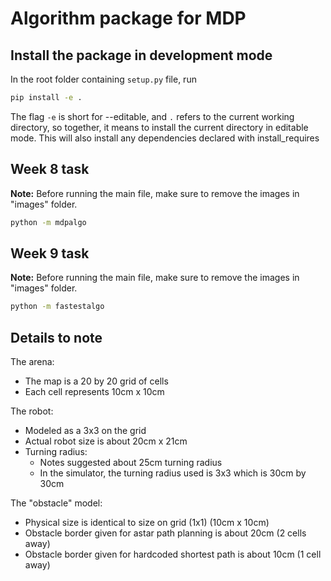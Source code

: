 # Algorithm package for MDP

## Install the package in development mode

In the root folder containing `setup.py` file, run

```sh
pip install -e .
```

The flag `-e` is short for --editable, and `.`  refers to the current working
directory, so together, it means to install the current directory
in editable mode. This will also install any dependencies declared with install_requires

## Week 8 task

**Note:** Before running the main file, make sure to remove the images in "images" folder.

```sh
python -m mdpalgo
```

## Week 9 task

**Note:** Before running the main file, make sure to remove the images in "images" folder.

```sh
python -m fastestalgo
```

## Details to note

The arena:

- The map is a 20 by 20 grid of cells
- Each cell represents 10cm x 10cm

The robot:

- Modeled as a 3x3 on the grid
- Actual robot size is about 20cm x 21cm
- Turning radius:
  - Notes suggested about 25cm turning radius
  - In the simulator, the turning radius used is 3x3 which is 30cm by 30cm

The "obstacle" model:

- Physical size is identical to size on grid (1x1) (10cm x 10cm)
- Obstacle border given for astar path planning is about 20cm (2 cells away)
- Obstacle border given for hardcoded shortest path is about 10cm (1 cell away)
